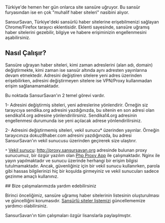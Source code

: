 Türkiye'de hemen her gün onlarca site sansüre uğruyor. Bu sansür furyasından ise en çok "muhalif haber siteleri" nasibini alıyor. 

SansurSavan, Türkiye'deki sansürlü haber sitelerine erişebilmenizi sağlayan Chrome/Firefox tarayıcı eklentisidir. Eklenti sayesinde, sansüre uğramış haber sitelerini gezebilir, bilgiye ve habere erişiminizin engellenmesini aşabilirsiniz.

## Nasıl Çalışır?

Sansüre uğrayan haber siteleri, kimi zaman adreslerini (alan adı, domain) değiştirmekte, kimi zaman ise sansür altında aynı adresten yayınlarına devam etmektedir. Adresini değiştiren sitelere yeni adres üzerinden erişebilirken, adresini değiştirmeyen sitelere ise VPN/Proxy kullanmadan erişim sağlanamamaktadır.

Bu noktada SansurSavan'ın 2 temel görevi vardır.

1- Adresini değiştirmiş siteleri, yeni adreslerine yönlendirir. Örneğin siz tarayıcıya sendika.org adresini yazdığınızda, bu sitenin en son adresi olan sendika14.org adresine yönlendirilirsiniz. Sendika14.org adresinin engellenmesi durumunda ise yeni açılacak adrese yönlendirilirsiniz.

2- Adresini değiştirmemiş siteleri, vekil sunucu* üzerinden yayınlar. Örneğin tarayıcınıza dokuz8haber.com adresini yazdığınızda, bu adresi SansurSavan'ın vekil sunucusu üzerinden geçirerek size ulaştırır.

`*` [Vekil sunucu](https://tr.wikipedia.org/wiki/Vekil_sunucu): http://proxy.sansursavan.org adresinde bulunan proxy sunucumuz, bir özgür yazılım olan [Php Proxy App](https://github.com/kolektif/php-proxy-app) ile çalışmaktadır. Nginx ile yayın yapılmaktadır ve sunucu üzerinde herhangi bir erişim bilgisi tutulmamaktadır. Ancak, güvenliğiniz için bir vekil sunucu kullanırken, parola gibi hassas bilgilerinizi hiç bir koşulda girmeyiniz ve vekil sunucuları sadece gezinme amaçlı kullanınız. 


## Bize çalışmalarımızda yardım edebilirsiniz


Birinci önceliğimiz, sansüre uğramış haber sitelerinin listesinin oluşturulması ve güncelliğini korumasıdır. [Sansürlü siteler listemizi](https://github.com/kolektif/sansur-listesi/blob/master/liste.json) güncellememize yardımcı olabilirsiniz. 

SansurSavan'ın tüm çalışmaları özgür lisanslarla paylaşılmıştır. 
